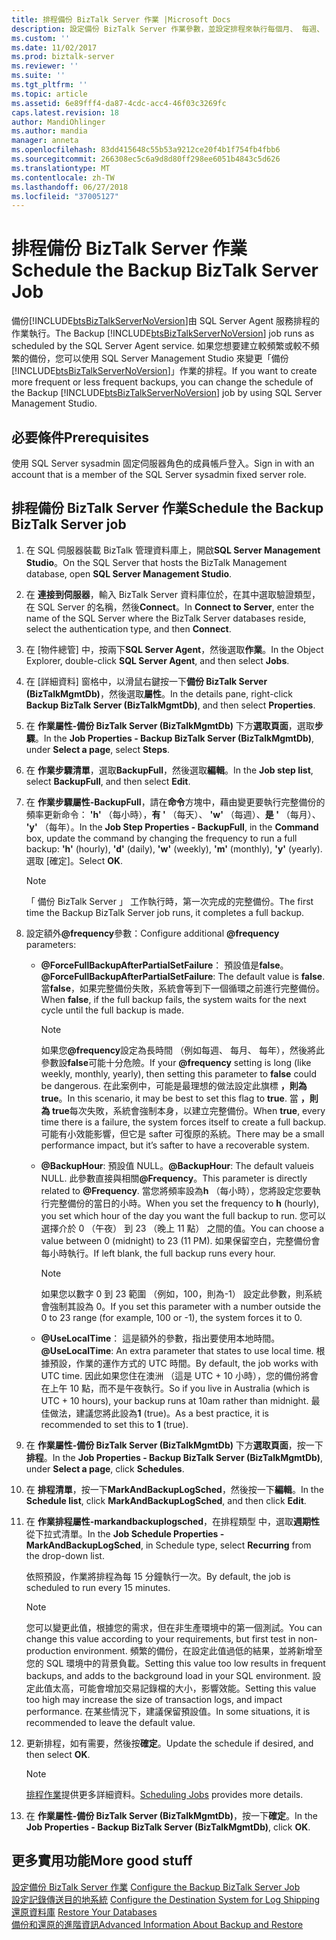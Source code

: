 ```yaml
---
title: 排程備份 BizTalk Server 作業 |Microsoft Docs
description: 設定備份 BizTalk Server 作業參數，並設定排程來執行每個月、 每週、 每天或每小時
ms.custom: ''
ms.date: 11/02/2017
ms.prod: biztalk-server
ms.reviewer: ''
ms.suite: ''
ms.tgt_pltfrm: ''
ms.topic: article
ms.assetid: 6e89fff4-da87-4cdc-acc4-46f03c3269fc
caps.latest.revision: 18
author: MandiOhlinger
ms.author: mandia
manager: anneta
ms.openlocfilehash: 83dd415648c55b53a9212ce20f4b1f754fb4fbb6
ms.sourcegitcommit: 266308ec5c6a9d8d80ff298ee6051b4843c5d626
ms.translationtype: MT
ms.contentlocale: zh-TW
ms.lasthandoff: 06/27/2018
ms.locfileid: "37005127"
---
```

# <a name="schedule-the-backup-biztalk-server-job"></a><span data-ttu-id="bfaf7-103">排程備份 BizTalk Server 作業</span><span class="sxs-lookup"><span data-stu-id="bfaf7-103">Schedule the Backup BizTalk Server Job</span></span>
<span data-ttu-id="bfaf7-104">備份[!INCLUDE[btsBizTalkServerNoVersion](../includes/btsbiztalkservernoversion-md.md)]由 SQL Server Agent 服務排程的作業執行。</span><span class="sxs-lookup"><span data-stu-id="bfaf7-104">The Backup [!INCLUDE[btsBizTalkServerNoVersion](../includes/btsbiztalkservernoversion-md.md)] job runs as scheduled by the SQL Server Agent service.</span></span> <span data-ttu-id="bfaf7-105">如果您想要建立較頻繁或較不頻繁的備份，您可以使用 SQL Server Management Studio 來變更「備份 [!INCLUDE[btsBizTalkServerNoVersion](../includes/btsbiztalkservernoversion-md.md)]」作業的排程。</span><span class="sxs-lookup"><span data-stu-id="bfaf7-105">If you want to create more frequent or less frequent backups, you can change the schedule of the Backup [!INCLUDE[btsBizTalkServerNoVersion](../includes/btsbiztalkservernoversion-md.md)] job by using SQL Server Management Studio.</span></span>  
  
## <a name="prerequisites"></a><span data-ttu-id="bfaf7-106">必要條件</span><span class="sxs-lookup"><span data-stu-id="bfaf7-106">Prerequisites</span></span>  
<span data-ttu-id="bfaf7-107">使用 SQL Server sysadmin 固定伺服器角色的成員帳戶登入。</span><span class="sxs-lookup"><span data-stu-id="bfaf7-107">Sign in with an account that is a member of the SQL Server sysadmin fixed server role.</span></span>  
  
## <a name="schedule-the-backup-biztalk-server-job"></a><span data-ttu-id="bfaf7-108">排程備份 BizTalk Server 作業</span><span class="sxs-lookup"><span data-stu-id="bfaf7-108">Schedule the Backup BizTalk Server job</span></span>
  
1. <span data-ttu-id="bfaf7-109">在 SQL 伺服器裝載 BizTalk 管理資料庫上，開啟**SQL Server Management Studio**。</span><span class="sxs-lookup"><span data-stu-id="bfaf7-109">On the SQL Server that hosts the BizTalk Management database, open **SQL Server Management Studio**.</span></span>

2. <span data-ttu-id="bfaf7-110">在 **連接到伺服器**，輸入 BizTalk Server 資料庫位於，在其中選取驗證類型，在 SQL Server 的名稱，然後**Connect**。</span><span class="sxs-lookup"><span data-stu-id="bfaf7-110">In **Connect to Server**, enter the name of the SQL Server where the BizTalk Server databases reside, select the authentication type, and then **Connect**.</span></span>  
  
3. <span data-ttu-id="bfaf7-111">在 [物件總管] 中，按兩下**SQL Server Agent**，然後選取**作業**。</span><span class="sxs-lookup"><span data-stu-id="bfaf7-111">In the Object Explorer, double-click **SQL Server Agent**, and then select **Jobs**.</span></span>  
  
4. <span data-ttu-id="bfaf7-112">在 [詳細資料] 窗格中，以滑鼠右鍵按一下**備份 BizTalk Server (BizTalkMgmtDb)**，然後選取**屬性**。</span><span class="sxs-lookup"><span data-stu-id="bfaf7-112">In the details pane, right-click **Backup BizTalk Server (BizTalkMgmtDb)**, and then select **Properties**.</span></span>  
  
5. <span data-ttu-id="bfaf7-113">在 **作業屬性-備份 BizTalk Server (BizTalkMgmtDb)** 下方**選取頁面**，選取**步驟**。</span><span class="sxs-lookup"><span data-stu-id="bfaf7-113">In the **Job Properties - Backup BizTalk Server (BizTalkMgmtDb)**, under **Select a page**, select **Steps**.</span></span>  
  
6. <span data-ttu-id="bfaf7-114">在 **作業步驟清單**，選取**BackupFull**，然後選取**編輯**。</span><span class="sxs-lookup"><span data-stu-id="bfaf7-114">In the **Job step list**, select **BackupFull**, and then select **Edit**.</span></span>  
  
7. <span data-ttu-id="bfaf7-115">在 **作業步驟屬性-BackupFull**，請在**命令**方塊中，藉由變更要執行完整備份的頻率更新命令： **'h'** （每小時），**有 '** （每天）、 **'w'** （每週）、**是 '** （每月）、 **'y'** （每年）。</span><span class="sxs-lookup"><span data-stu-id="bfaf7-115">In the **Job Step Properties - BackupFull**, in the **Command** box, update the command by changing the frequency to run a full backup: **'h'** (hourly), **'d'** (daily), **'w'** (weekly), **'m'** (monthly), **'y'** (yearly).</span></span> <span data-ttu-id="bfaf7-116">選取 [確定]。</span><span class="sxs-lookup"><span data-stu-id="bfaf7-116">Select **OK**.</span></span>  
  
   > [!NOTE]
   >  <span data-ttu-id="bfaf7-117">「 備份 BizTalk Server 」 工作執行時，第一次完成的完整備份。</span><span class="sxs-lookup"><span data-stu-id="bfaf7-117">The first time the Backup BizTalk Server job runs, it completes a full backup.</span></span>  
    
8. <span data-ttu-id="bfaf7-118">設定額外<strong>@frequency</strong>參數：</span><span class="sxs-lookup"><span data-stu-id="bfaf7-118">Configure additional <strong>@frequency</strong> parameters:</span></span>  
  
   - <span data-ttu-id="bfaf7-119"><strong>@ForceFullBackupAfterPartialSetFailure</strong>： 預設值是**false**。</span><span class="sxs-lookup"><span data-stu-id="bfaf7-119"><strong>@ForceFullBackupAfterPartialSetFailure</strong>: The default value is **false**.</span></span> <span data-ttu-id="bfaf7-120">當**false**，如果完整備份失敗，系統會等到下一個循環之前進行完整備份。</span><span class="sxs-lookup"><span data-stu-id="bfaf7-120">When **false**, if the full backup fails, the system waits for the next cycle until the full backup is made.</span></span>  
    
     > [!NOTE]
     >  <span data-ttu-id="bfaf7-121">如果您<strong>@frequency</strong>設定為長時間 （例如每週、 每月、 每年），然後將此參數設**false**可能十分危險。</span><span class="sxs-lookup"><span data-stu-id="bfaf7-121">If your <strong>@frequency</strong> setting is long (like weekly, monthly, yearly), then setting this parameter to **false** could be dangerous.</span></span> <span data-ttu-id="bfaf7-122">在此案例中，可能是最理想的做法設定此旗標 **，則為 true**。</span><span class="sxs-lookup"><span data-stu-id="bfaf7-122">In this scenario, it may be best to set this flag to **true**.</span></span> <span data-ttu-id="bfaf7-123">當 **，則為 true**每次失敗，系統會強制本身，以建立完整備份。</span><span class="sxs-lookup"><span data-stu-id="bfaf7-123">When **true**, every time there is a failure, the system forces itself to create a full backup.</span></span> <span data-ttu-id="bfaf7-124">可能有小效能影響，但它是 safter 可復原的系統。</span><span class="sxs-lookup"><span data-stu-id="bfaf7-124">There may be a small performance impact, but it’s safter to have a recoverable system.</span></span>
  
   - <span data-ttu-id="bfaf7-125"><strong>@BackupHour</strong>: 預設值 NULL。</span><span class="sxs-lookup"><span data-stu-id="bfaf7-125"><strong>@BackupHour</strong>: The default valueis NULL.</span></span> <span data-ttu-id="bfaf7-126">此參數直接與相關<strong>@Frequency</strong>。</span><span class="sxs-lookup"><span data-stu-id="bfaf7-126">This parameter is directly related to <strong>@Frequency</strong>.</span></span> <span data-ttu-id="bfaf7-127">當您將頻率設為**h** （每小時），您將設定您要執行完整備份的當日的小時。</span><span class="sxs-lookup"><span data-stu-id="bfaf7-127">When you set the frequency to **h** (hourly), you set which hour of the day you want the full backup to run.</span></span> <span data-ttu-id="bfaf7-128">您可以選擇介於 0 （午夜） 到 23 （晚上 11 點） 之間的值。</span><span class="sxs-lookup"><span data-stu-id="bfaf7-128">You can choose a value between 0 (midnight) to 23 (11 PM).</span></span> <span data-ttu-id="bfaf7-129">如果保留空白，完整備份會每小時執行。</span><span class="sxs-lookup"><span data-stu-id="bfaf7-129">If left blank, the full backup runs every hour.</span></span>  
    
      > [!NOTE]
       >  <span data-ttu-id="bfaf7-130">如果您以數字 0 到 23 範圍 （例如，100，則為-1） 設定此參數，則系統會強制其設為 0。</span><span class="sxs-lookup"><span data-stu-id="bfaf7-130">If you set this parameter with a number outside the 0 to 23 range (for example, 100 or -1), the system forces it to 0.</span></span>
  
   - <span data-ttu-id="bfaf7-131"><strong>@UseLocalTime</strong>： 這是額外的參數，指出要使用本地時間。</span><span class="sxs-lookup"><span data-stu-id="bfaf7-131"><strong>@UseLocalTime</strong>: An extra parameter that states to use local time.</span></span> <span data-ttu-id="bfaf7-132">根據預設，作業的運作方式的 UTC 時間。</span><span class="sxs-lookup"><span data-stu-id="bfaf7-132">By default, the job works with UTC time.</span></span> <span data-ttu-id="bfaf7-133">因此如果您住在澳洲 （這是 UTC + 10 小時），您的備份將會在上午 10 點，而不是午夜執行。</span><span class="sxs-lookup"><span data-stu-id="bfaf7-133">So if you live in Australia (which is UTC + 10 hours), your backup runs at 10am rather than midnight.</span></span> <span data-ttu-id="bfaf7-134">最佳做法，建議您將此設為**1** (true)。</span><span class="sxs-lookup"><span data-stu-id="bfaf7-134">As a best practice, it is recommended to set this to **1** (true).</span></span>  
  
9. <span data-ttu-id="bfaf7-135">在 **作業屬性-備份 BizTalk Server (BizTalkMgmtDb)** 下方**選取頁面**，按一下 **排程**。</span><span class="sxs-lookup"><span data-stu-id="bfaf7-135">In the **Job Properties - Backup BizTalk Server (BizTalkMgmtDb)**, under **Select a page**, click **Schedules**.</span></span>  
  
10. <span data-ttu-id="bfaf7-136">在 **排程清單**，按一下**MarkAndBackupLogSched**，然後按一下**編輯**。</span><span class="sxs-lookup"><span data-stu-id="bfaf7-136">In the **Schedule list**, click **MarkAndBackupLogSched**, and then click **Edit**.</span></span>  
  
11. <span data-ttu-id="bfaf7-137">在 **作業排程屬性-markandbackuplogsched**，在排程類型 中，選取**週期性**從下拉式清單。</span><span class="sxs-lookup"><span data-stu-id="bfaf7-137">In the **Job Schedule Properties - MarkAndBackupLogSched**, in Schedule type, select **Recurring** from the drop-down list.</span></span>  
  
     <span data-ttu-id="bfaf7-138">依照預設，作業將排程為每 15 分鐘執行一次。</span><span class="sxs-lookup"><span data-stu-id="bfaf7-138">By default, the job is scheduled to run every 15 minutes.</span></span>  
     
    > [!NOTE]
    >  <span data-ttu-id="bfaf7-139">您可以變更此值，根據您的需求，但在非生產環境中的第一個測試。</span><span class="sxs-lookup"><span data-stu-id="bfaf7-139">You can change this value according to your requirements, but first test in non-production environment.</span></span> <span data-ttu-id="bfaf7-140">頻繁的備份，在設定此值過低的結果，並將新增至您的 SQL 環境中的背景負載。</span><span class="sxs-lookup"><span data-stu-id="bfaf7-140">Setting this value too low results in frequent backups, and adds to the background load in your SQL environment.</span></span> <span data-ttu-id="bfaf7-141">設定此值太高，可能會增加交易記錄檔的大小，影響效能。</span><span class="sxs-lookup"><span data-stu-id="bfaf7-141">Setting this value too high may increase the size of transaction logs, and impact performance.</span></span> <span data-ttu-id="bfaf7-142">在某些情況下，建議保留預設值。</span><span class="sxs-lookup"><span data-stu-id="bfaf7-142">In some situations, it is recommended to leave the default value.</span></span>    
  
12. <span data-ttu-id="bfaf7-143">更新排程，如有需要，然後按**確定**。</span><span class="sxs-lookup"><span data-stu-id="bfaf7-143">Update the schedule if desired, and then select **OK**.</span></span>  
  
    > [!NOTE]
    >  <span data-ttu-id="bfaf7-144">[排程作業](https://docs.microsoft.com/sql/ssms/agent/schedule-a-job)提供更多詳細資料。</span><span class="sxs-lookup"><span data-stu-id="bfaf7-144">[Scheduling Jobs](https://docs.microsoft.com/sql/ssms/agent/schedule-a-job) provides more details.</span></span>
  
13. <span data-ttu-id="bfaf7-145">在 **作業屬性-備份 BizTalk Server (BizTalkMgmtDb)**，按一下**確定**。</span><span class="sxs-lookup"><span data-stu-id="bfaf7-145">In the **Job Properties - Backup BizTalk Server (BizTalkMgmtDb)**, click **OK**.</span></span>  
  
## <a name="more-good-stuff"></a><span data-ttu-id="bfaf7-146">更多實用功能</span><span class="sxs-lookup"><span data-stu-id="bfaf7-146">More good stuff</span></span>  
 <span data-ttu-id="bfaf7-147">[設定備份 BizTalk Server 作業](../core/how-to-configure-the-backup-biztalk-server-job.md) </span><span class="sxs-lookup"><span data-stu-id="bfaf7-147">[Configure the Backup BizTalk Server Job](../core/how-to-configure-the-backup-biztalk-server-job.md) </span></span>  
 <span data-ttu-id="bfaf7-148">[設定記錄傳送目的地系統](../core/how-to-configure-the-destination-system-for-log-shipping.md) </span><span class="sxs-lookup"><span data-stu-id="bfaf7-148">[Configure the Destination System for Log Shipping](../core/how-to-configure-the-destination-system-for-log-shipping.md) </span></span>  
 <span data-ttu-id="bfaf7-149">[還原資料庫](../core/how-to-restore-your-databases.md) </span><span class="sxs-lookup"><span data-stu-id="bfaf7-149">[Restore Your Databases](../core/how-to-restore-your-databases.md) </span></span>  
 [<span data-ttu-id="bfaf7-150">備份和還原的進階資訊</span><span class="sxs-lookup"><span data-stu-id="bfaf7-150">Advanced Information About Backup and Restore</span></span>](../core/advanced-information-about-backup-and-restore1.md)

